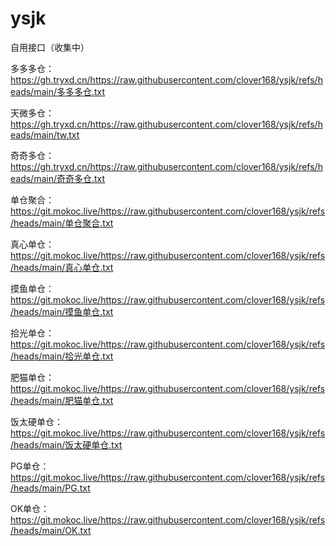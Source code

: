 # ysjk
自用接口（收集中）

多多多仓：
https://gh.tryxd.cn/https://raw.githubusercontent.com/clover168/ysjk/refs/heads/main/多多多仓.txt

天微多仓：
https://gh.tryxd.cn/https://raw.githubusercontent.com/clover168/ysjk/refs/heads/main/tw.txt

奇奇多仓：
https://gh.tryxd.cn/https://raw.githubusercontent.com/clover168/ysjk/refs/heads/main/奇奇多仓.txt

单仓聚合：
https://git.mokoc.live/https://raw.githubusercontent.com/clover168/ysjk/refs/heads/main/单仓聚合.txt

真心单仓：
https://git.mokoc.live/https://raw.githubusercontent.com/clover168/ysjk/refs/heads/main/真心单仓.txt

摸鱼单仓：
https://git.mokoc.live/https://raw.githubusercontent.com/clover168/ysjk/refs/heads/main/摸鱼单仓.txt

拾光单仓：
https://git.mokoc.live/https://raw.githubusercontent.com/clover168/ysjk/refs/heads/main/拾光单仓.txt

肥猫单仓：
https://git.mokoc.live/https://raw.githubusercontent.com/clover168/ysjk/refs/heads/main/肥猫单仓.txt

饭太硬单仓：
https://git.mokoc.live/https://raw.githubusercontent.com/clover168/ysjk/refs/heads/main/饭太硬单仓.txt

PG单仓：
https://git.mokoc.live/https://raw.githubusercontent.com/clover168/ysjk/refs/heads/main/PG.txt

OK单仓：
https://git.mokoc.live/https://raw.githubusercontent.com/clover168/ysjk/refs/heads/main/OK.txt



